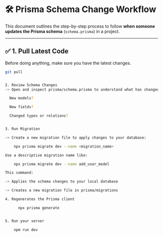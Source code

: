 # 🛠️ Prisma Schema Change Workflow

This document outlines the step-by-step process to follow **when someone updates the Prisma schema** (`schema.prisma`) in a project.

---

## ✅ 1. Pull Latest Code

Before doing anything, make sure you have the latest changes.

```bash
git pull


2. Review Schema Changes
-> Open and inspect prisma/schema.prisma to understand what has changed:

  New models?

  New fields?

  Changed types or relations?


3. Run Migration

-> Create a new migration file to apply changes to your database:

    npx prisma migrate dev --name <migration_name>

Use a descriptive migration name like:

    npx prisma migrate dev --name add_user_model

This command:

-> Applies the schema changes to your local database

-> Creates a new migration file in prisma/migrations

4. Regenerates the Prisma client

      npx prisma generate


5. Run your server

    npm run dev